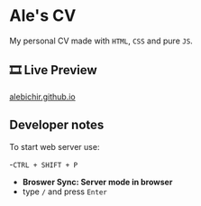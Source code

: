 # Ale's CV

My personal CV made with `HTML`, `CSS` and pure `JS`.

## 🎞 Live Preview

[alebichir.github.io](https://alebichir.github.io/)

## Developer notes

To start web server use:

-`CTRL + SHIFT + P`

- **Broswer Sync: Server mode in browser**
- type `/` and press `Enter`
